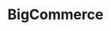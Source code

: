 ---
blog: https://bigcommerce.com/blog
facebook: http://facebook.com/Bigcommerce
instagram: https://instagram.com/bigcommerce
linkedin: http://linkedin.com/company/bigcommerce
logohandle: bigcommerce
pinterest: http://pinterest.com/bigcommerce
sort: bigcommerce
title: BigCommerce
twitter: https://x.com/Bigcommerce
website: https://www.bigcommerce.com/
wikipedia: https://en.wikipedia.org/wiki/BigCommerce
youtube: http://youtube.com/BigcommerceDotCom
---